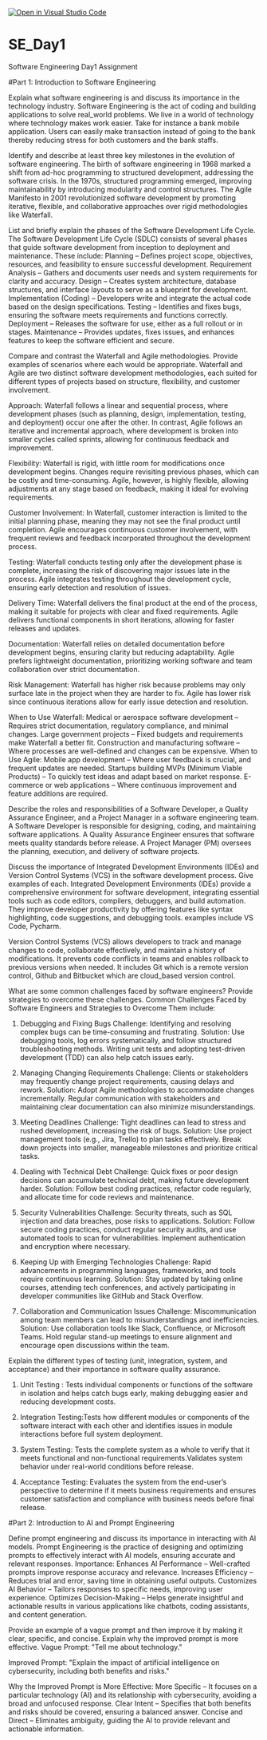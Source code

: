 [![Open in Visual Studio Code](https://classroom.github.com/assets/open-in-vscode-2e0aaae1b6195c2367325f4f02e2d04e9abb55f0b24a779b69b11b9e10269abc.svg)](https://classroom.github.com/online_ide?assignment_repo_id=18393239&assignment_repo_type=AssignmentRepo)
# SE_Day1
Software Engineering Day1 Assignment

#Part 1: Introduction to Software Engineering

Explain what software engineering is and discuss its importance in the technology industry.
Software Engineering is the act of coding and building applications to solve real_world problems. We live in a world of technology where technology makes work easier. Take for instance a bank mobile application. Users can easily make transaction instead of going to the bank thereby reducing stress for both customers and the bank staffs. 


Identify and describe at least three key milestones in the evolution of software engineering.
The birth of software engineering in 1968 marked a shift from ad-hoc programming to structured development, addressing the software crisis. 
In the 1970s, structured programming emerged, improving maintainability by introducing modularity and control structures. 
The Agile Manifesto in 2001 revolutionized software development by promoting iterative, flexible, and collaborative approaches over rigid methodologies like Waterfall.

List and briefly explain the phases of the Software Development Life Cycle.
The Software Development Life Cycle (SDLC) consists of several phases that guide software development from inception to deployment and maintenance. These include:
Planning – Defines project scope, objectives, resources, and feasibility to ensure successful development.
Requirement Analysis – Gathers and documents user needs and system requirements for clarity and accuracy.
Design – Creates system architecture, database structures, and interface layouts to serve as a blueprint for development.
Implementation (Coding) – Developers write and integrate the actual code based on the design specifications.
Testing – Identifies and fixes bugs, ensuring the software meets requirements and functions correctly.
Deployment – Releases the software for use, either as a full rollout or in stages.
Maintenance – Provides updates, fixes issues, and enhances features to keep the software efficient and secure.

Compare and contrast the Waterfall and Agile methodologies. Provide examples of scenarios where each would be appropriate.
Waterfall and Agile are two distinct software development methodologies, each suited for different types of projects based on structure, flexibility, and customer involvement.

Approach:
Waterfall follows a linear and sequential process, where development phases (such as planning, design, implementation, testing, and deployment) occur one after the other. In contrast, Agile follows an iterative and incremental approach, where development is broken into smaller cycles called sprints, allowing for continuous feedback and improvement.

Flexibility:
Waterfall is rigid, with little room for modifications once development begins. Changes require revisiting previous phases, which can be costly and time-consuming. Agile, however, is highly flexible, allowing adjustments at any stage based on feedback, making it ideal for evolving requirements.

Customer Involvement:
In Waterfall, customer interaction is limited to the initial planning phase, meaning they may not see the final product until completion. Agile encourages continuous customer involvement, with frequent reviews and feedback incorporated throughout the development process.

Testing:
Waterfall conducts testing only after the development phase is complete, increasing the risk of discovering major issues late in the process. Agile integrates testing throughout the development cycle, ensuring early detection and resolution of issues.

Delivery Time:
Waterfall delivers the final product at the end of the process, making it suitable for projects with clear and fixed requirements. Agile delivers functional components in short iterations, allowing for faster releases and updates.

Documentation:
Waterfall relies on detailed documentation before development begins, ensuring clarity but reducing adaptability. Agile prefers lightweight documentation, prioritizing working software and team collaboration over strict documentation.

Risk Management:
Waterfall has higher risk because problems may only surface late in the project when they are harder to fix. Agile has lower risk since continuous iterations allow for early issue detection and resolution.

When to Use Waterfall:
Medical or aerospace software development – Requires strict documentation, regulatory compliance, and minimal changes.
Large government projects – Fixed budgets and requirements make Waterfall a better fit.
Construction and manufacturing software – Where processes are well-defined and changes can be expensive.
When to Use Agile:
Mobile app development – Where user feedback is crucial, and frequent updates are needed.
Startups building MVPs (Minimum Viable Products) – To quickly test ideas and adapt based on market response.
E-commerce or web applications – Where continuous improvement and feature additions are required.

Describe the roles and responsibilities of a Software Developer, a Quality Assurance Engineer, and a Project Manager in a software engineering team.
A Software Developer is responsible for designing, coding, and maintaining software applications.
A Quality Assurance Engineer ensures that software meets quality standards before release. 
A Project Manager (PM) oversees the planning, execution, and delivery of software projects.

Discuss the importance of Integrated Development Environments (IDEs) and Version Control Systems (VCS) in the software development process. Give examples of each.
Integrated Development Environments (IDEs) provide a comprehensive environment for software development, integrating essential tools such as code editors, compilers, debuggers, and build automation. They improve developer productivity by offering features like syntax highlighting, code suggestions, and debugging tools. examples include VS Code, Pycharm.

Version Control Systems (VCS) allows developers to track and manage changes to code, collaborate effectively, and maintain a history of modifications. It prevents code conflicts in teams and enables rollback to previous versions when needed. It includes Git which is a remote version control, Github and Bitbucket which are cloud_based version control.


What are some common challenges faced by software engineers? Provide strategies to overcome these challenges.
Common Challenges Faced by Software Engineers and Strategies to Overcome Them include:
1. Debugging and Fixing Bugs
Challenge: Identifying and resolving complex bugs can be time-consuming and frustrating.
Solution: Use debugging tools, log errors systematically, and follow structured troubleshooting methods. Writing unit tests and adopting test-driven development (TDD) can also help catch issues early.

2. Managing Changing Requirements
Challenge: Clients or stakeholders may frequently change project requirements, causing delays and rework.
Solution: Adopt Agile methodologies to accommodate changes incrementally. Regular communication with stakeholders and maintaining clear documentation can also minimize misunderstandings.

3. Meeting Deadlines
Challenge: Tight deadlines can lead to stress and rushed development, increasing the risk of bugs.
Solution: Use project management tools (e.g., Jira, Trello) to plan tasks effectively. Break down projects into smaller, manageable milestones and prioritize critical tasks.

4. Dealing with Technical Debt
Challenge: Quick fixes or poor design decisions can accumulate technical debt, making future development harder.
Solution: Follow best coding practices, refactor code regularly, and allocate time for code reviews and maintenance.

5. Security Vulnerabilities
Challenge: Security threats, such as SQL injection and data breaches, pose risks to applications.
Solution: Follow secure coding practices, conduct regular security audits, and use automated tools to scan for vulnerabilities. Implement authentication and encryption where necessary.

6. Keeping Up with Emerging Technologies
Challenge: Rapid advancements in programming languages, frameworks, and tools require continuous learning.
Solution: Stay updated by taking online courses, attending tech conferences, and actively participating in developer communities like GitHub and Stack Overflow.

7. Collaboration and Communication Issues
Challenge: Miscommunication among team members can lead to misunderstandings and inefficiencies.
Solution: Use collaboration tools like Slack, Confluence, or Microsoft Teams. Hold regular stand-up meetings to ensure alignment and encourage open discussions within the team.


Explain the different types of testing (unit, integration, system, and acceptance) and their importance in software quality assurance.
1. Unit Testing : Tests individual components or functions of the software in isolation and helps catch bugs early, making debugging easier and reducing development costs.

2. Integration Testing:Tests how different modules or components of the software interact with each other and identifies issues in module interactions before full system deployment.

3. System Testing: Tests the complete system as a whole to verify that it meets functional and non-functional requirements.Validates system behavior under real-world conditions before release.

4. Acceptance Testing: Evaluates the system from the end-user’s perspective to determine if it meets business requirements and ensures customer satisfaction and compliance with business needs before final release.

#Part 2: Introduction to AI and Prompt Engineering


Define prompt engineering and discuss its importance in interacting with AI models.
Prompt Engineering is the practice of designing and optimizing prompts to effectively interact with AI models, ensuring accurate and relevant responses.
Importance:
Enhances AI Performance – Well-crafted prompts improve response accuracy and relevance.
Increases Efficiency – Reduces trial and error, saving time in obtaining useful outputs.
Customizes AI Behavior – Tailors responses to specific needs, improving user experience.
Optimizes Decision-Making – Helps generate insightful and actionable results in various applications like chatbots, coding assistants, and content generation.

Provide an example of a vague prompt and then improve it by making it clear, specific, and concise. Explain why the improved prompt is more effective.
Vague Prompt:
"Tell me about technology."

Improved Prompt:
"Explain the impact of artificial intelligence on cybersecurity, including both benefits and risks."

Why the Improved Prompt is More Effective:
More Specific – It focuses on a particular technology (AI) and its relationship with cybersecurity, avoiding a broad and unfocused response.
Clear Intent – Specifies that both benefits and risks should be covered, ensuring a balanced answer.
Concise and Direct – Eliminates ambiguity, guiding the AI to provide relevant and actionable information.
